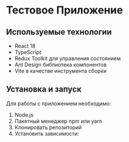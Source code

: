 # Тестовое Приложение

## Используемые технологии

- React 18
- TypeScript
- Redux Toolkit для управления состоянием
- Ant Design библиотека компонентов
- Vite в качестве инструмента сборки

## Установка и запуск

Для работы с приложением необходимо:

1. Node.js 
2. Пакетный менеджер npm или yarn
3. Клонировать репозиторий
4. Установить зависимости: